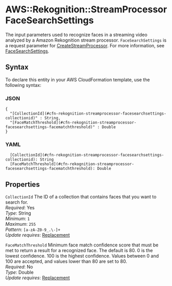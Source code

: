 # AWS::Rekognition::StreamProcessor FaceSearchSettings<a name="aws-properties-rekognition-streamprocessor-facesearchsettings"></a>

The input parameters used to recognize faces in a streaming video analyzed by a Amazon Rekognition stream processor\. `FaceSearchSettings` is a request parameter for [CreateStreamProcessor](https://docs.aws.amazon.com/rekognition/latest/APIReference/API_CreateStreamProcessor)\. For more information, see [FaceSearchSettings](https://docs.aws.amazon.com/rekognition/latest/APIReference/API_FaceSearchSettings)\.

## Syntax<a name="aws-properties-rekognition-streamprocessor-facesearchsettings-syntax"></a>

To declare this entity in your AWS CloudFormation template, use the following syntax:

### JSON<a name="aws-properties-rekognition-streamprocessor-facesearchsettings-syntax.json"></a>

```
{
  "[CollectionId](#cfn-rekognition-streamprocessor-facesearchsettings-collectionid)" : String,
  "[FaceMatchThreshold](#cfn-rekognition-streamprocessor-facesearchsettings-facematchthreshold)" : Double
}
```

### YAML<a name="aws-properties-rekognition-streamprocessor-facesearchsettings-syntax.yaml"></a>

```
  [CollectionId](#cfn-rekognition-streamprocessor-facesearchsettings-collectionid): String
  [FaceMatchThreshold](#cfn-rekognition-streamprocessor-facesearchsettings-facematchthreshold): Double
```

## Properties<a name="aws-properties-rekognition-streamprocessor-facesearchsettings-properties"></a>

`CollectionId`  <a name="cfn-rekognition-streamprocessor-facesearchsettings-collectionid"></a>
The ID of a collection that contains faces that you want to search for\.  
*Required*: Yes  
*Type*: String  
*Minimum*: `1`  
*Maximum*: `255`  
*Pattern*: `[a-zA-Z0-9_.\-]+`  
*Update requires*: [Replacement](https://docs.aws.amazon.com/AWSCloudFormation/latest/UserGuide/using-cfn-updating-stacks-update-behaviors.html#update-replacement)

`FaceMatchThreshold`  <a name="cfn-rekognition-streamprocessor-facesearchsettings-facematchthreshold"></a>
Minimum face match confidence score that must be met to return a result for a recognized face\. The default is 80\. 0 is the lowest confidence\. 100 is the highest confidence\. Values between 0 and 100 are accepted, and values lower than 80 are set to 80\.  
*Required*: No  
*Type*: Double  
*Update requires*: [Replacement](https://docs.aws.amazon.com/AWSCloudFormation/latest/UserGuide/using-cfn-updating-stacks-update-behaviors.html#update-replacement)